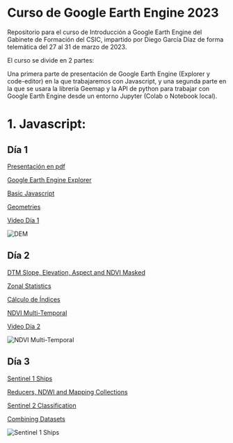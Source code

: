# Curso de Google Earth Engine 2023

Repositorio para el curso de Introducción a Google Earth Engine del Gabinete de Formación del CSIC, impartido por Diego García Díaz de forma telemática del 27 al 31 de marzo de 2023.

El curso se divide en 2 partes:

Una primera parte de presentación de Google Earth Engine (Explorer y code-editor) en la que trabajaremos con Javascript, y una segunda parte en la que se usara la librería Geemap y la API de python para trabajar con Google Earth Engine desde un entorno Jupyter (Colab o Notebook local).

# 1. Javascript:

## Día 1

[Presentación en pdf](https://github.com/Digdgeo/GEE_Course_2023/blob/master/Dia1/Presentacion_dia_1.pdf)

[Google Earth Engine Explorer](https://explorer.earthengine.google.com/#workspace)

[Basic Javascript](https://github.com/Digdgeo/GEE_Course_2023/blob/master/Dia1/Javascript%20B%C3%A1sico.js)

[Geometries](https://github.com/Digdgeo/GEE_Course_2023/blob/master/Dia1/Geometries.js)

[Video Día 1](https://balanbbb.corp.csic.es/playback/presentation/2.3/8084dfc85fca717da4c1ec45ea4d414cfd63dddf-1679900201215?meetingId=8084dfc85fca717da4c1ec45ea4d414cfd63dddf-1679900201215)

![DEM](https://i.imgur.com/B6IZv2z.jpg)

## Día 2

[DTM Slope, Elevation, Aspect and NDVI Masked](https://media4.giphy.com/media/dBsUACbhvDROt9pbFO/giphy.gif?cid=ecf05e47oufszcjo153r6zv1hh175xw1l8gp95d1kafocuol&rid=giphy.gif&ct=g)

[Zonal Statistics](https://github.com/Digdgeo/GEE_Course_2023/blob/master/Dia2/Zonal_Statistics.js)

[Cálculo de Índices](https://github.com/Digdgeo/GEE_Course_2023/blob/master/Dia2/CalculoDeIndices.js)

[NDVI Multi-Temporal](https://github.com/Digdgeo/GEE_Course_2023/blob/master/Dia2/NDVI_Seasonal.js)

[Video Día 2](https://balanbbb.corp.csic.es/playback/presentation/2.3/8084dfc85fca717da4c1ec45ea4d414cfd63dddf-1679986075024?meetingId=8084dfc85fca717da4c1ec45ea4d414cfd63dddf-1679986075024)

![NDVI Multi-Temporal](https://i.imgur.com/EyjG2av.jpg)

## Día 3

[Sentinel 1 Ships](https://giphy.com/gifs/reaction-explosion-government-13d2jHlSlxklVe)

[Reducers, NDWI and Mapping Collections](https://giphy.com/gifs/reaction-explosion-government-13d2jHlSlxklVe)

[Sentinel 2 Classification](https://giphy.com/gifs/reaction-explosion-government-13d2jHlSlxklVe)

[Combining Datasets](https://giphy.com/gifs/reaction-explosion-government-13d2jHlSlxklVe)

![Sentinel 1 Ships](https://i.imgur.com/5QhgqlP.jpg)